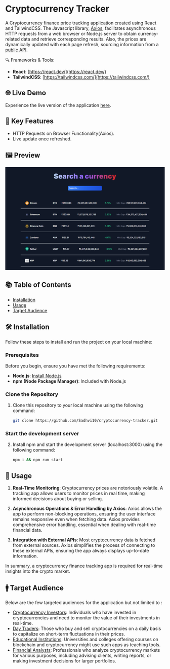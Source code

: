 # Cryptocurrency Tracker

A Cryptocurrency finance price tracking application created using React and TailwindCSS. The Javascript library, [Axios](https://www.npmjs.com/package/axios), facilitates asynchronous HTTP requests from a web browser or Node.js server to obtain currency-related data and retrieve corresponding results. Also, the prices are dynamically updated with each page refresh, sourcing information from a [public API](https://api.coingecko.com/api/v3/coins/markets?vs_currency=inr&order=market_cap_desc&per_page=100&page=1&sparkline=false).

🔍 Frameworks & Tools:

- **React**: [https://react.dev/](https://react.dev/)
- **TailwindCSS**: [https://tailwindcss.com/](https://tailwindcss.com/)

## 🌐 Live Demo

Experience the live version of the application [here](https://cryptocurrency-tracker-react-v1.netlify.app/).

## 🌟 Key Features

- HTTP Requests on Browser Functionality(Axios).
- Live update once refreshed.

## 🖼️ Preview

![Crypto Currency](crypto-currency.png)

## 📚 Table of Contents

- [Installation](#installation)
- [Usage](#usage)
- [Target Audience](#target-audience)

## 🛠️ Installation

Follow these steps to install and run the project on your local machine:

### Prerequisites

Before you begin, ensure you have met the following requirements:

- **Node.js**: [Install Node.js](https://nodejs.org/)
- **npm (Node Package Manager)**: Included with Node.js

### Clone the Repository

1. Clone this repository to your local machine using the following command:

   ```bash
   git clone https://github.com/Sadhvi10/cryptocurrency-tracker.git

### Start the development server

2. Install npm and start the development server (localhost:3000) using the following command:

   ```bash
   npm i && npm run start

## 🚀 Usage

1. **Real-Time Monitoring**:
Cryptocurrency prices are notoriously volatile. A tracking app allows users to monitor prices in real time, making informed decisions about buying or selling.
   
2. **Asynchronous Operations & Error Handling by Axios**:
Axios allows the app to perform non-blocking operations, ensuring the user interface remains responsive even when fetching data. Axios provides comprehensive error handling, essential when dealing with real-time financial data.

3. **Integration with External APIs**:
Most cryptocurrency data is fetched from external sources. Axios simplifies the process of connecting to these external APIs, ensuring the app always displays up-to-date information.

In summary, a cryptocurrency finance tracking app is required for real-time insights into the crypto market. 

## 🚹 Target Audience

Below are the few targeted audiences for the application but not limited to :

- <u>Cryptocurrency Investors</u>: Individuals who have invested in cryptocurrencies and need to monitor the value of their investments in real-time.
- <u>Day Traders</u>: Those who buy and sell cryptocurrencies on a daily basis to capitalize on short-term fluctuations in their prices.
- <u>Educational Institutions</u>: Universities and colleges offering courses on blockchain and cryptocurrency might use such apps as teaching tools.
- <u>Financial Analysts</u>: Professionals who analyze cryptocurrency markets for various purposes, including advising clients, writing reports, or making investment decisions for larger portfolios.



